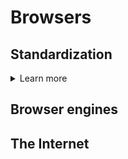 # Browsers

## Standardization
<details>
<summary>Learn more</summary>

- [TC39](https://tc39.es/)
- [TC39 - proposals](https://github.com/tc39/proposals)
- [WHATWG](https://whatwg.org/)
- [WHATWG - Standards](https://spec.whatwg.org/)
- [W3C](https://www.w3.org/TR/html52/)
- [W3C - CSS](https://www.w3.org/Style/CSS/)

</details>

## Browser engines
## The Internet
